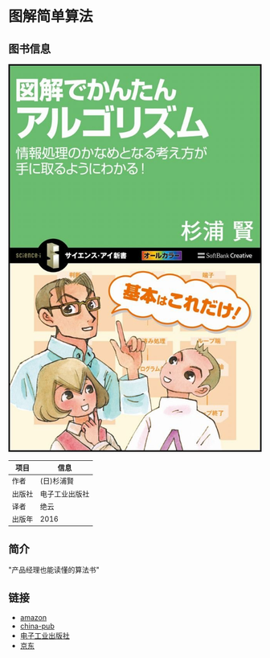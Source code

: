 # 图解简单算法

## 图书信息

![~~图解简单算法~~写给大家看的算法书](./an-illustrated-brief-introduction-to-algorithm/cover.jpg)

项目 | 信息
----|----
作者 | (日)杉浦賢
出版社 | 电子工业出版社
译者 | 绝云 
出版年 | 2016

## 简介

"产品经理也能读懂的算法书"

## 链接

* [amazon](http://www.amazon.co.jp/dp/4797370939)
* [china-pub](http://product.china-pub.com/4959916)
* [电子工业出版社](http://www.phei.com.cn/module/goods/wssd_content.jsp?bookid=46572)
* [京东](http://search.jd.com/Search?keyword=%E5%86%99%E7%BB%99%E5%A4%A7%E5%AE%B6%E7%9C%8B%E7%9A%84%E7%AE%97%E6%B3%95%E4%B9%A6&enc=utf-8)

